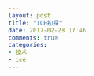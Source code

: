 ```yaml
---
layout: post
title: "ICE初探"
date: 2017-02-28 17:46
comments: true
categories: 
- 技术
- ice
---
```



